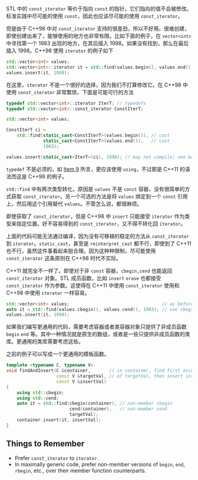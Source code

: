 STL 中的 `const_iterator` 等价于指向 `const` 的指针，它们指向的值不会被修改。标准实践中尽可能的使用 `const`，因此也应该尽可能的使用 `const_iterator`。

但是由于 C++98 中对 `const_iterator` 支持的很差劲，所以不好用。很难创建，即使创建出来了，能够使用的地方也非常有限。比如下面的例子，在 `vector<int>` 中寻找第一个 1983 出现的地方，在其后插入 1998。如果没有找到，那么在最后插入 1998。C++98 使用 `iterator` 的例子如下
```cpp
std::vector<int> values;
std::vector<int>::iterator it = std::find(values.begin(), values.end(), 1983);
values.insert(it, 1998);
```

在这里，`iterator` 不是一个很好的选择，因为我们不打算修改它。在 C++98 中使用 `const_iterator` 非常繁琐，下面是可能可行的方法
```cpp
typedef std::vector<int>::iterator IterT; // typedefs
typedef std::vector<int>::const_iterator ConstIterT;

std::vector<int> values;

ConstIterT ci =
    std::find(static_cast<ConstIterT>(values.begin()), // cast
              static_cast<ConstIterT>(values.end()),   // cast
              1983);

values.insert(static_cast<IterT>(ci), 1998); // may not compile; see below
```

`typedef` 不是必须的，如 [Item 9](./09_Prefer_alias_declarations_to_typedefs.md) 所言，更应该使用 `using`，不过那是 C++11 的语法而这是 C++98 的例子。

`std::find` 中有两次类型转化，原因是 `values` 不是 `const` 容器，没有很简单的方式获取 `const_iterator`。另一个可选的方法是将 `values` 绑定到一个 `const` 引用上，然后用这个引用替代 `values`。不管怎么说，都很麻烦。

即使获取了 `const_iterator`，但是 C++98 中 `insert` 只能接受 `iterator` 作为类型来指定位置。好不容易得到的 `const_iterator`，又不得不转化回 `iterator`。

上面的代码可能无法通过编译，因为没有可移植的稳定的方法从 `const_iterator` 到 `iterator`。`static_cast`，甚至是 `reinterpret_cast` 都不行，即使到了 C++11 也不行，虽然这件事看起来挺合理。因为这种种限制，尽可能使用 `const_iterator` 这条原则在 C++98 时代不实际。

C++11 就完全不一样了。即使对于非 `const` 容器，`cbegin,cend` 也能返回 `const_iterator` 对象。STL 成员函数，比如 `insert` `erase` 也都接受 `const_iterator` 作为参数。这使得在 C++11 中使用 `const_iterator` 使用和 C++98 中使用 `iterator` 一样容易。
```cpp
std::vector<int> values;                                   // as before
auto it = std::find(values.cbegin(), values.cend(), 1983); // use cbegin and cend
values.insert(it, 1998);
```

如果我们编写更通用的代码，需要考虑容器或者类容器对象只提供了非成员函数 `begin` `end` 等。其中一种情况就是原生的数组，或者是一些只提供非成员函数的类库。更通用的类库需要考虑这些。

之前的例子可以写成一个更通用的模板函数。
```cpp
template <typename C, typename V>
void findAndInsert(C &container,       // in container, find first occurrence
                   const V &targetVal, // of targetVal, then insert insertVal
                   const V &insertVal)
{
    using std::cbegin;
    using std::cend;
    auto it = std::find(cbegin(container), // non-member cbegin
                        cend(container),   // non-member cend
                        targetVal);
    container.insert(it, insertVal);
}
```

## Things to Remember
* Prefer `const_iterator` to `iterator`.
* In maximally generic code, prefer non-member versions of `begin`, `end`, `rbegin`, etc., over their member function counterparts.
